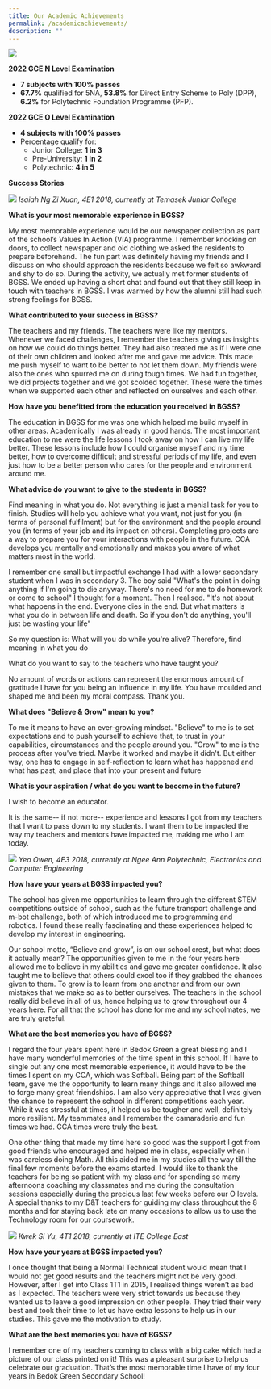 ```yaml
---
title: Our Academic Achievements
permalink: /academicachievements/
description: ""
---
```

![](/images/bgss4.jpg)

**2022 GCE N Level Examination**

* <b>7 subjects with 100% passes</b> 
* <b>67.7%</b> qualified for 5NA, <b>53.8%</b> for Direct Entry Scheme to Poly (DPP), <b>6.2%</b> for Polytechnic Foundation Programme (PFP).

**2022 GCE O Level Examination**

* <b>4 subjects with 100% passes </b>
* Percentage qualify for:
   * Junior College: <b>1 in 3</b>
   * Pre-University: <b>1 in 2</b>
   * Polytechnic: <b>4 in 5</b>

**Success Stories**

![](/images/bgss2.jpg)
*Isaiah Ng Zi Xuan, 4E1 2018, currently at Temasek Junior College* 

**What is your most memorable experience in BGSS?**

My most memorable experience would be our newspaper collection as part of the school’s Values In Action (VIA) programme. I remember knocking on doors, to collect newspaper and old clothing we asked the residents to prepare beforehand. The fun part was definitely having my friends and I discuss on who should approach the residents because we felt so awkward and shy to do so. During the activity, we actually met former students of BGSS. We ended up having a short chat and found out that they still keep in touch with teachers in BGSS. I was warmed by how the alumni still had such strong feelings for BGSS. 


**What contributed to your success in BGSS?** 


The teachers and my friends. The teachers were like my mentors. Whenever we faced challenges, I remember the teachers giving us insights on how we could do things better. They had also treated me as if I were one of their own children and looked after me and gave me advice. This made me push myself to want to be better to not let them down. My friends were also the ones who spurred me on during tough times. We had fun together, we did projects together and we got scolded together. These were the times when we supported each other and reflected on ourselves and each other. 


**How have you benefitted from the education you received in BGSS?** 


The education in BGSS for me was one which helped me build myself in other areas. Academically I was already in good hands. The most important education to me were the life lessons I took away on how I can live my life better. These lessons include how I could organise myself and my time better, how to overcome difficult and stressful periods of my life, and even just how to be a better person who cares for the people and environment around me. 


**What advice do you want to give to the students in BGSS?**


Find meaning in what you do. Not everything is just a menial task for you to finish. Studies will help you achieve what you want, not just for you (in terms of personal fulfilment) but for the environment and the people around you (in terms of your job and its impact on others). Completing projects are a way to prepare you for your interactions with people in the future. CCA develops you mentally and emotionally and makes you aware of what matters most in the world. 

I remember one small but impactful exchange I had with a lower secondary student when I was in secondary 3. The boy said "What's the point in doing anything if I'm going to die anyway. There's no need for me to do homework or come to school" I thought for a moment. Then I realised. "It's not about what happens in the end. Everyone dies in the end. But what matters is what you do in between life and death. So if you don't do anything, you'll just be wasting your life" 

So my question is: What will you do while you're alive? Therefore, find meaning in what you do 

What do you want to say to the teachers who have taught you? 

No amount of words or actions can represent the enormous amount of gratitude I have for you being an influence in my life. You have moulded and shaped me and been my moral compass. Thank you. 

**What does "Believe & Grow" mean to you?** 

To me it means to have an ever-growing mindset. "Believe" to me is to set expectations and to push yourself to achieve that, to trust in your capabilities, circumstances and the people around you. "Grow" to me is the process after you've tried. Maybe it worked and maybe it didn't. But either way, one has to engage in self-reflection to learn what has happened and what has past, and place that into your present and future 


**What is your aspiration / what do you want to become in the future?** 


I wish to become an educator. 

It is the same-- if not more-- experience and lessons I got from my teachers that I want to pass down to my students. I want them to be impacted the way my teachers and mentors have impacted me, making me who I am today. 


![](/images/bgss3.jpg)
*Yeo Owen, 4E3 2018, currently at Ngee Ann Polytechnic, Electronics and Computer Engineering* 


**How have your years at BGSS impacted you?**  


The school has given me opportunities to learn through the different STEM competitions outside of school, such as the future transport challenge and m-bot challenge, both of which introduced me to programming and robotics. I found these really fascinating and these experiences helped to develop my interest in engineering. 

Our school motto, “Believe and grow”, is on our school crest, but what does it actually mean? The opportunities given to me in the four years here allowed me to believe in my abilities and gave me greater confidence. It also taught me to believe that others could excel too if they grabbed the chances given to them.  To grow is to learn from one another and from our own mistakes that we make so as to better ourselves. The teachers in the school really did believe in all of us, hence helping us to grow throughout our 4 years here. For all that the school has done for me and my schoolmates, we are truly grateful.  


**What are the best memories you have of BGSS?** 


I regard the four years spent here in Bedok Green a great blessing and I have many wonderful memories of the time spent in this school. If I have to single out any one most memorable experience, it would have to be the times I spent on my CCA, which was Softball.  Being part of the Softball team, gave me the opportunity to learn many things and it also allowed me to forge many great friendships. I am also very appreciative that I was given the chance to represent the school in different competitions each year. While it was stressful at times, it helped us be tougher and well, definitely more resilient. My teammates and I remember the camaraderie and fun times we had.  CCA times were truly the best.  

One other thing that made my time here so good was the support I got from good friends who encouraged and helped me in class, especially when I was careless doing Math. All this aided me in my studies all the way till the final few moments before the exams started. I would like to thank the teachers for being so patient with my class and for spending so many afternoons coaching my classmates and me during the consultation sessions especially during the precious last few weeks before our O levels. A special thanks to my D&T teachers for guiding my class throughout the 8 months and for staying back late on many occasions to allow us to use the Technology room for our coursework. 

![](/images/bgss1.jpg)
*Kwek Si Yu, 4T1 2018, currently at ITE College East* 

**How have your years at BGSS impacted you?** 

I once thought that being a Normal Technical student would mean that I would not get good results and the teachers might not be very good. However, after I get into Class 1T1 in 2015, I realised things weren’t as bad as I expected. The teachers were very strict towards us because they wanted us to leave a good impression on other people. They tried their very best and took their time to let us have extra lessons to help us in our studies. This gave me the motivation to study. 

**What are the best memories you have of BGSS?**  

I remember one of my teachers coming to class with a big cake which had a picture of our class printed on it! This was a pleasant surprise to help us celebrate our graduation. That’s the most memorable time I have of my four years in Bedok Green Secondary School!